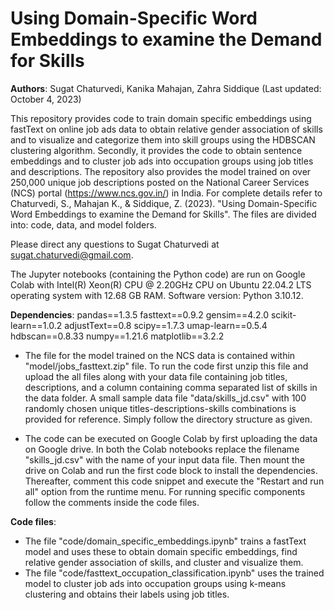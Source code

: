 # Using Domain-Specific Word Embeddings to examine the Demand for Skills
**Authors**: Sugat Chaturvedi, Kanika Mahajan, Zahra Siddique
(Last updated: October 4, 2023)

This repository provides code to train domain specific embeddings using fastText on online job ads data to obtain relative gender association of skills and to visualize and categorize them into skill groups using the HDBSCAN clustering algorithm. Secondly, it provides the code to obtain sentence embeddings and to cluster job ads into occupation groups using job titles and descriptions. The repository also provides the model trained on over 250,000 unique job descriptions posted on the National Career Services (NCS) portal (https://www.ncs.gov.in/) in India. For complete details refer to Chaturvedi, S., Mahajan K., & Siddique, Z. (2023). "Using Domain-Specific Word Embeddings to examine the Demand for Skills". The files are divided into: code, data, and model folders.

Please direct any questions to Sugat Chaturvedi at sugat.chaturvedi@gmail.com.

The Jupyter notebooks (containing the Python code) are run on Google Colab with Intel(R) Xeon(R) CPU @ 2.20GHz CPU on Ubuntu 22.04.2 LTS operating system with 12.68 GB RAM. Software version: Python 3.10.12.

**Dependencies**:
pandas==1.3.5
fasttext==0.9.2
gensim==4.2.0
scikit-learn==1.0.2
adjustText==0.8
scipy==1.7.3
umap-learn==0.5.4
hdbscan==0.8.33
numpy==1.21.6
matplotlib==3.2.2

-	The file for the model trained on the NCS data is contained within "model/jobs_fasttext.zip" file. To run the code first unzip this file and upload the all files along with your data file containing job titles, descriptions, and a column containing comma separated list of skills in the data folder. A small sample data file "data/skills_jd.csv" with 100 randomly chosen unique titles-descriptions-skills combinations is provided for reference. Simply follow the directory structure as given.

-	The code can be executed on Google Colab by first uploading the data on Google drive. In both the Colab notebooks replace the filename "skills_jd.csv" with the name of your input data file. Then mount the drive on Colab and run the first code block to install the dependencies. Thereafter, comment this code snippet and execute the "Restart and run all" option from the runtime menu. For running specific components follow the comments inside the code files.

**Code files**:
-	The file "code/domain_specific_embeddings.ipynb" trains a fastText model and uses these to obtain domain specific embeddings, find relative gender association of skills, and cluster and visualize them.
-	The file "code/fasttext_occupation_classification.ipynb" uses the trained model to cluster job ads into occupation groups using k-means clustering and obtains their labels using job titles.

